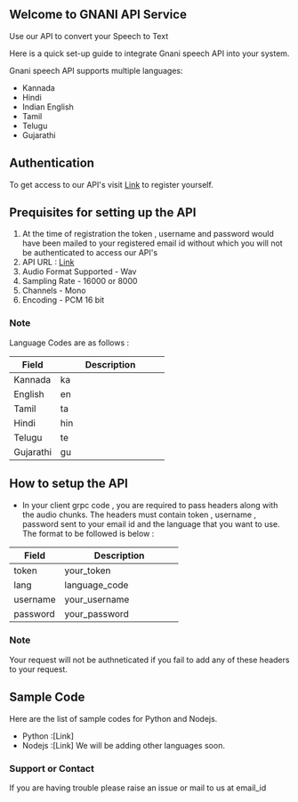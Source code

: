 ## Welcome to GNANI API Service

Use our API to convert your Speech to Text

Here is a quick set-up guide to integrate Gnani speech API into your system.

Gnani speech API supports multiple languages:
- Kannada
- Hindi
- Indian English
- Tamil
- Telugu
- Gujarathi

## Authentication 
To get access to our API's visit [Link](https://gnani.ai) to register yourself.

## Prequisites for setting up the API
1. At the time of registration the token , username and password would have been mailed to your registered email id without which you will not be authenticated to access our API's
2. API URL : [Link](https://gnani.ai)
3. Audio Format Supported - Wav
4. Sampling Rate - 16000 or 8000
5. Channels - Mono
6. Encoding - PCM 16 bit

### Note
Language Codes are as follows :
<table>
<colgroup>
<col width="30%" />
<col width="70%" />
</colgroup>
<thead>
<tr class="header">
<th>Field</th>
<th>Description</th>
</tr>
</thead>
<tbody>
<tr>
<td markdown="span">Kannada</td>
<td markdown="span">ka</td>
</tr>
<tr>
<td markdown="span">English</td>
<td markdown="span">en</td>
</tr>
 <tr>
<td markdown="span">Tamil</td>
<td markdown="span">ta</td>
</tr>
<tr>
<td markdown="span">Hindi</td>
<td markdown="span">hin</td>
</tr>
<tr>
<td markdown="span">Telugu</td>
<td markdown="span">te</td>
</tr>
  <tr>
<td markdown="span">Gujarathi</td>
<td markdown="span">gu</td>
</tr>
</tbody>
</table>

## How to setup the API
- In your client grpc code , you are required to pass headers along with the audio chunks. The headers must contain token , username , password sent to your email id and the language that you want to use. The format to be followed is below : 
<table>
<colgroup>
<col width="30%" />
<col width="70%" />
</colgroup>
<thead>
<tr class="header">
<th>Field</th>
<th>Description</th>
</tr>
</thead>
<tbody>
<tr>
<td markdown="span">token</td>
<td markdown="span">your_token</td>
</tr>
<tr>
<td markdown="span">lang</td>
<td markdown="span">language_code</td>
</tr>
 <tr>
<td markdown="span">username</td>
<td markdown="span">your_username</td>
</tr>
  <tr>
<td markdown="span">password</td>
<td markdown="span">your_password</td>
</tr>
</tbody>
</table>

### Note 
Your request will not be authneticated if you fail to add any of these headers to your request.

## Sample Code
Here are the list of sample codes for Python and Nodejs.
- Python :[Link]
- Nodejs :[Link]
We will be adding other languages soon.

### Support or Contact

If you are having trouble please raise an issue or mail to us at email_id
